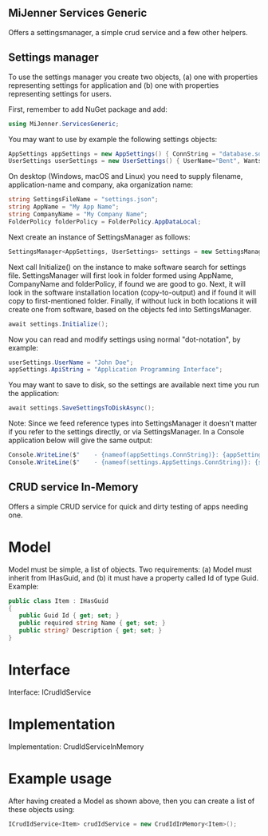 ## MiJenner Services Generic 
Offers a settingsmanager, a simple crud service and a few other helpers. 

## Settings manager 
To use the settings manager you create two objects, (a) one with properties representing settings for application and (b) one with properties representing settings for users. 

First, remember to add NuGet package and add: 
```cs 
using MiJenner.ServicesGeneric; 
```

You may want to use by example the following settings objects: 
```cs 
AppSettings appSettings = new AppSettings() { ConnString = "database.sqlite3", ApiString="anAPIstring", IsRunningOK = true };
UserSettings userSettings = new UserSettings() { UserName="Bent", WantsNotifications=false };
``` 

On desktop (Windows, macOS and Linux) you need to supply filename, application-name and company, aka organization name: 
```cs 
string SettingsFileName = "settings.json";
string AppName = "My App Name";
string CompanyName = "My Company Name";
FolderPolicy folderPolicy = FolderPolicy.AppDataLocal;
``` 

Next create an instance of SettingsManager as follows: 
```cs 
SettingsManager<AppSettings, UserSettings> settings = new SettingsManager<AppSettings, UserSettings>(SettingsFileName, AppName, CompanyName, folderPolicy, appSettings, userSettings);
```

Next call Initialize() on the instance to make software search for settings file. SettingsManager will first look in folder formed using AppName, CompanyName and folderPolicy, if found we are good to go. Next, it will look in the software installation location (copy-to-output) and if found it will copy to first-mentioned folder. Finally, if without luck in both locations it will create one from software, based on the objects fed into SettingsManager. 

```cs 
await settings.Initialize(); 
```

Now you can read and modify settings using normal "dot-notation", by example: 

```cs 
userSettings.UserName = "John Doe";
appSettings.ApiString = "Application Programming Interface"; 
``` 

You may want to save to disk, so the settings are available next time you run the application: 
```cs 
await settings.SaveSettingsToDiskAsync();
``` 

Note: Since we feed reference types into SettingsManager it doesn't matter if you refer to the settings directly, or via SettingsManager. In a Console application below will give the same output: 

```cs 
Console.WriteLine($"    - {nameof(appSettings.ConnString)}: {appSettings.ConnString}");
Console.WriteLine($"    - {nameof(settings.AppSettings.ConnString)}: {settings.AppSettings.ConnString}");
```

## CRUD service In-Memory 
Offers a simple CRUD service for quick and dirty testing of apps needing one. 

# Model 
Model must be simple, a list of objects. Two requirements: (a) Model must inherit from IHasGuid, and (b) it must have a property called Id of type Guid. Example: 

```cs
public class Item : IHasGuid 
{
   public Guid Id { get; set; }
   public required string Name { get; set; }
   public string? Description { get; set; }
}
```

# Interface
Interface: ICrudIdService 

# Implementation 
Implementation: CrudIdServiceInMemory 

# Example usage 
After having created a Model as shown above, then you can create a list of these objects using: 

```cs
ICrudIdService<Item> crudIdService = new CrudIdInMemory<Item>();
```
